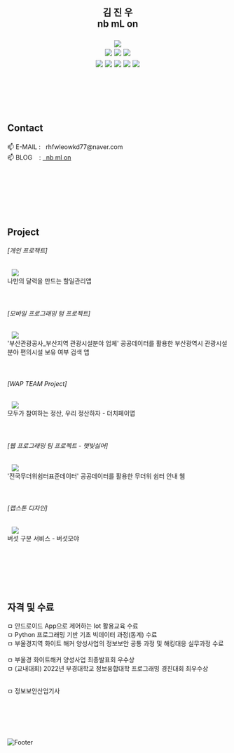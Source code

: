 

<H2 align="center"><br><br><br>
 김 진 우 <br> 
 nb mL on<br><br>
 <div align=center> 
  <img src="https://img.shields.io/badge/Android-3DDC84?style=for-the-badge&logo=Android&logoColor=white">
  <br>

  <img src="https://img.shields.io/badge/Kotlin-7F52FF?style=for-the-badge&logo=Kotlin&logoColor=white">
  <img src="https://img.shields.io/badge/Java-007396?style=for-the-badge&logo=J&logoColor=white">
  <img src="https://img.shields.io/badge/Python-3776AB?style=for-the-badge&logo=python&logoColor=white">
  <br>
 
  <img src="https://img.shields.io/badge/Android Studio-3DDC84?style=for-the-badge&logo=Android Studio&logoColor=white">
  <img src="https://img.shields.io/badge/Figma-F24E1E?style=for-the-badge&logo=Figma&logoColor=white">
  <img src="https://img.shields.io/badge/Github-181717?style=for-the-badge&logo=github&logoColor=white">
  <img src="https://img.shields.io/badge/Git-F05032?style=for-the-badge&logo=git&logoColor=white">
  <img src="https://img.shields.io/badge/Firebase-FFCA28?style=for-the-badge&logo=firebase&logoColor=white">
 </div>
 <br><br><br><br>
 <p align="left">Contact</p>
</H2>

<p align="left">
<a> 📫 E-MAIL&nbsp: &nbsp&nbsprhfwleowkd77@naver.com </a><br>
<a> 📫 BLOG&nbsp&nbsp&nbsp&nbsp: <a href="https://nbmlon99.tistory.com">&nbsp&nbspnb ml on</a></a>
</p>
</br>

<br><br><br><br>

<h2> Project </h2>

<H6> [개인 프로젝트] </H6> 
 <a href="https://github.com/nbmLon99/kairos_todo"><img src="http://img.shields.io/badge/기회의신카이로스는뒷머리가없어_할일관리앱-Android(JAVA)-655ced?style=social&logo=github&color=informational" style="height : auto; margin-left : 10px; margin-right : 10px;"/>
</a></br>
나만의 달력을 만드는 할일관리앱
</br></br></br>

<H6> [모바일 프로그래밍 텀 프로젝트] </H6> 
<a href="https://github.com/nbmLon99/mobile_programming"><img src="http://img.shields.io/badge/부산시 정보를 알려줭-Android(JAVA)-655ced?style=social&logo=github&color=informational" style="height : auto; margin-left : 10px; margin-right : 10px;"/>
</a></br>
'부산관광공사_부산지역 관광시설분야 업체' 공공데이터를 활용한 부산광역시 관광시설 분야 편의시설 보유 여부 검색 앱
</br></br></br>


<H6> [WAP TEAM Project] </H6> 
<a href="https://github.com/pknu-wap/2022_2_WAP_APP_TEAM2">
 <img src="http://img.shields.io/badge/우정하자-Android(Kotlin)-655ced?style=social&logo=github&color=informational" style="height : auto; margin-left : 10px; margin-right : 10px;"/>
</a></br>
모두가 참여하는 정산, 우리 정산하자 - 더치페이앱
</br></br></br>

<H6> [웹 프로그래밍 팀 프로젝트 - 햇빛싫어] </H6> 
<a href="https://github.com/Munbin-Lee/ShadeSeeker"><img src="http://img.shields.io/badge/햇빛싫어-Web(JavaScript)-655ced?style=social&logo=github&color=informational" style="height : auto; margin-left : 10px; margin-right : 10px;"/>
</a></br>
'전국무더위쉼터표준데이터' 공공데이터를 활용한 무더위 쉼터 안내 웹
</br></br></br>


<H6> [캡스톤 디자인] </H6> 
<a href="https://github.com/nbmLon99/Mushroomer">
 <img src="http://img.shields.io/badge/버섯모야-Android(Kotlin)-655ced?style=social&logo=github&color=informational" style="height : auto; margin-left : 10px; margin-right : 10px;"/>
</a></br>
버섯 구분 서비스 - 버섯모야
</br></br></br>
</br></br></br><br>


<h2> 자격 및 수료 </h2>
ㅁ 안드로이드 App으로 제어하는 Iot 활용교육 수료 </br>
ㅁ Python 프로그래밍 기반 기초 빅데이터 과정(동계) 수료 </br>
ㅁ 부울경지역 화이트 해커 양성사업의 정보보안 공통 과정 및 해킹대응 실무과정 수료</br></br>
ㅁ 부울경 화이트해커 양성사업 최종발표회 우수상</br>
ㅁ (교내대회) 2022년 부경대학교 정보융합대학 프로그래밍 경진대회 최우수상</br></br>

ㅁ 정보보안산업기사




</br></br></br></br></br>
![Footer](https://capsule-render.vercel.app/api?type=waving&color=auto&height=200&section=footer)


<!--
**nbmLon99/nbmLon99** is a ✨ _special_ ✨ repository because its `README.md` (this file) appears on your GitHub profile.

Here are some ideas to get you started:

- 🔭 I’m currently working on ...
- 🌱 I’m currently learning ...
- 👯 I’m looking to collaborate on ...
- 🤔 I’m looking for help with ...
- 💬 Ask me about ...
- 📫 How to reach me: ...
- 😄 Pronouns: ...
- ⚡ Fun fact: ...
-->
